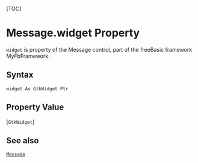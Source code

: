 [TOC]
# Message.widget Property

`widget` is property of the Message control, part of the freeBasic framework MyFbFramework.
## Syntax
```freeBasic
widget As GtkWidget Ptr
```
## Property Value
[`GtkWidget`]
## See also
[`Message`](Message.md)
